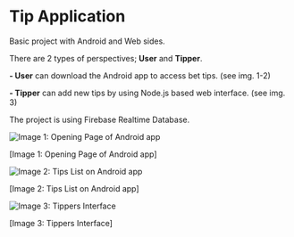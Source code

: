 # Tip Application

Basic project with Android and Web sides.

There are 2 types of perspectives; **User** and **Tipper**.

**- User** can download the Android app to access bet tips. (see img. 1-2)

**- Tipper** can add new tips by using Node.js based web interface. (see img. 3)

The project is using Firebase Realtime Database.

![Image 1: Opening Page of Android app](https://i.imgur.com/5kyGC2H.jpg) 

[Image 1: Opening Page of Android app]

![Image 2: Tips List on Android app](https://i.imgur.com/JoTfgXx.jpg) 

[Image 2: Tips List on Android app]

![Image 3: Tippers Interface](https://i.imgur.com/RKNC8fe.jpg) 

[Image 3: Tippers Interface]
